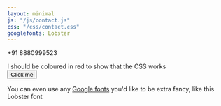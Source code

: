 ```yaml
---
layout: minimal
js: "/js/contact.js"
css: "/css/contact.css"
googlefonts: Lobster
---
```

+91 8880999523
<div id="contact-div">I should be coloured in red to show that the CSS works</div>

<button type="button" class="btn btn-default" id="contact-btn">
  Click me
</button>

<p id="googlefont-test">You can even use any <a href="http://www.google.com/fonts/">Google fonts</a> you'd like to be extra fancy, like this Lobster font</p>
